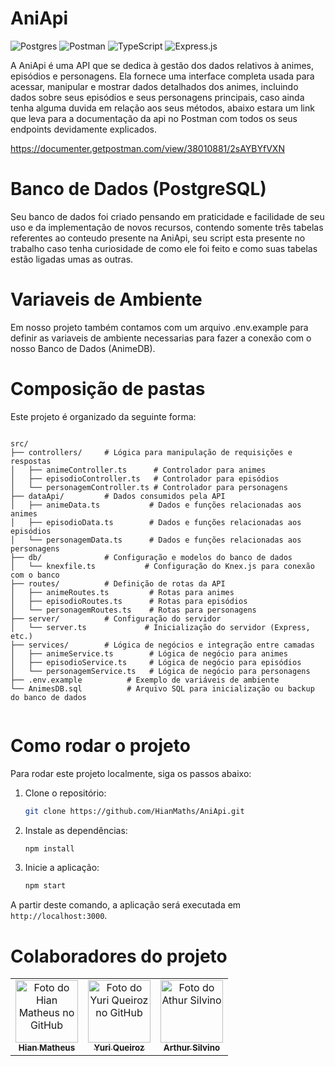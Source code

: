 # AniApi
![Postgres](https://img.shields.io/badge/postgres-%23316192.svg?style=for-the-badge&logo=postgresql&logoColor=white)   ![Postman](https://img.shields.io/badge/Postman-FF6C37?style=for-the-badge&logo=postman&logoColor=white)     ![TypeScript](https://img.shields.io/badge/typescript-%23007ACC.svg?style=for-the-badge&logo=typescript&logoColor=white)    ![Express.js](https://img.shields.io/badge/express.js-%23404d59.svg?style=for-the-badge&logo=express&logoColor=%2361DAFB)


A AniApi é uma API que se dedica à gestão dos dados relativos à animes, episódios e personagens. Ela fornece uma interface completa usada para acessar, manipular e mostrar dados detalhados dos animes, incluindo dados sobre seus episódios e seus personagens principais, caso ainda tenha alguma duvida em relação aos seus métodos, abaixo estara um link que leva para a documentação da api no Postman com todos os seus endpoints devidamente explicados.

https://documenter.getpostman.com/view/38010881/2sAYBYfVXN

# Banco de Dados (PostgreSQL)
Seu banco de dados foi criado pensando em praticidade e facilidade de seu uso e da implementação de novos recursos, contendo somente três tabelas referentes ao conteudo presente na AniApi, seu script esta presente no trabalho caso tenha curiosidade de como ele foi feito e como suas tabelas estão ligadas umas as outras.

# Variaveis de Ambiente
Em nosso projeto também contamos com um arquivo .env.example para definir as variaveis de ambiente necessarias para fazer a conexão com o nosso Banco de Dados (AnimeDB).

# Composição de pastas
Este projeto é organizado da seguinte forma:

````

src/
├── controllers/     # Lógica para manipulação de requisições e respostas
│   ├── animeController.ts      # Controlador para animes
│   ├── episodioController.ts   # Controlador para episódios
│   └── personagemController.ts # Controlador para personagens
├── dataApi/         # Dados consumidos pela API
│   ├── animeData.ts           # Dados e funções relacionadas aos animes
│   ├── episodioData.ts        # Dados e funções relacionadas aos episódios
│   └── personagemData.ts      # Dados e funções relacionadas aos personagens
├── db/              # Configuração e modelos do banco de dados
│   └── knexfile.ts           # Configuração do Knex.js para conexão com o banco
├── routes/          # Definição de rotas da API
│   ├── animeRoutes.ts         # Rotas para animes
│   ├── episodioRoutes.ts      # Rotas para episódios
│   └── personagemRoutes.ts    # Rotas para personagens
├── server/          # Configuração do servidor
│   └── server.ts             # Inicialização do servidor (Express, etc.)
├── services/        # Lógica de negócios e integração entre camadas
│   ├── animeService.ts        # Lógica de negócio para animes
│   ├── episodioService.ts     # Lógica de negócio para episódios
│   └── personagemService.ts   # Lógica de negócio para personagens
├── .env.example          # Exemplo de variáveis de ambiente
└── AnimesDB.sql          # Arquivo SQL para inicialização ou backup do banco de dados
       
````

# Como rodar o projeto
Para rodar este projeto localmente, siga os passos abaixo:

1. Clone o repositório: 
   ```bash
   git clone https://github.com/HianMaths/AniApi.git
   ```
2. Instale as dependências:
   ```bash
   npm install
   ```
3. Inicie a aplicação: 
   ```bash
   npm start
   ```

A partir deste comando, a aplicação será executada em `http://localhost:3000`.


# Colaboradores do projeto
<table>
  <tr>
    <td align="center">
      <a href="https://github.com/HianMaths" title="link para o perfil do github">
        <img src="https://avatars.githubusercontent.com/u/153470472?v=4" width="100px;" alt="Foto do Hian Matheus no GitHub"/><br>
        <sub>
          <b>Hian Matheus</b>
        </sub>
      </a>
    </td>
    <td align="center">
      <a href="https://github.com/Yuque7" title="link para o perfil do github">
        <img src="https://avatars.githubusercontent.com/u/103937617?v=4" width="100px;" alt="Foto do Yuri Queiroz no GitHub"/><br>
        <sub>
          <b>Yuri Queiroz</b>
        </sub>
      </a>
    </td>
    <td align="center">
      <a href="https://github.com/ArthurSilva902" title="link para o perfil do github">
        <img src="https://avatars.githubusercontent.com/u/180798363?v=4" width="100px;" alt="Foto do Athur Silvino"/><br>
        <sub>
          <b>Arthur Silvino</b>
        </sub>
      </a>
    </td>
  </tr>
</table>
